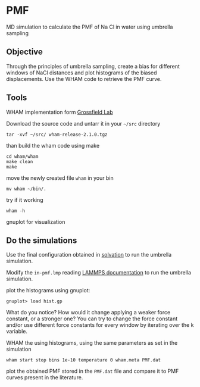 # PMF

MD simulation to calculate the PMF of Na Cl in water using umbrella sampling


## Objective

Through the principles of umbrella sampling, create a bias for different windows of NaCl distances and plot histograms of the biased displacements. Use the WHAM code to retrieve the PMF curve.

## Tools

WHAM implementation form [Grossfield Lab](http://membrane.urmc.rochester.edu/?page_id=126)

Download the source code and untarr it in your `~/src` directory

    tar -xvf ~/src/ wham-release-2.1.0.tgz

than build the wham code using make 

    cd wham/wham
    make clean
    make

move the newly created file `wham` in your bin

    mv wham ~/bin/.
    
try if it working

    wham -h

gnuplot for visualization

## Do the simulations

Use the final configuration obtained in [solvation](\md\solvation) to run the umbrella simulation.

Modify the `in-pmf.lmp` reading [LAMMPS documentation](https://docs.lammps.org/Manual.html) to run the umbrella simulation.

plot the histograms using gnuplot:
    
    gnuplot> load hist.gp

What do you notice? How would it change applying a weaker force constant, or a stronger one? 
You can try to change the force constant and/or use different force constants for every window by iterating over the k variable.

WHAM the using histograms, using the same parameters as set in the simulation

    wham start stop bins 1e-10 temperature 0 wham.meta PMF.dat

plot the obtained PMF stored in the `PMF.dat` file and compare it to PMF curves present in the literature.

